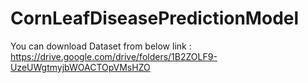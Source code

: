 # CornLeafDiseasePredictionModel
You can download Dataset from below link :
https://drive.google.com/drive/folders/1B2ZOLF9-UzeUWgtmyjbWOACTOpVMsHZO
